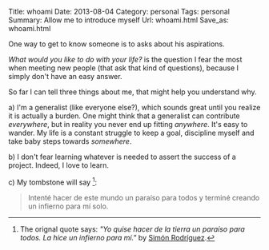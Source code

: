 Title: whoami
Date: 2013-08-04
Category: personal
Tags: personal
Summary: Allow me to introduce myself
Url: whoami.html
Save_as: whoami.html


One way to get to know someone is to asks about his aspirations.

*What would you like to do with your life?* is the question I fear the most when
meeting new people (that ask that kind of questions), because I simply don't
have an easy answer.

So far I can tell three things about me, that might help you understand why.

a) I'm a generalist (like everyone else?), which sounds great until you realize it
is actually a burden. One might think that a generalist can contribute
*everywhere*, but in reality you never end up fitting *anywhere*. It's easy to
wander. My life is a constant struggle to keep a goal, discipline myself and
take baby steps towards *somewhere*.

b) I don't fear learning whatever is needed to assert the success of a project.
Indeed, I love to learn.

c) My tombstone will say [^1]:

> Intenté hacer de este mundo un paraíso para todos y terminé creando un
> infierno para mí solo.


[^1]: The orignal quote says: *"Yo quise hacer de la tierra un paraíso para
      todos. La hice un infierno para mí."* by [Simón Rodríguez][1].

[1]: https://es.wikiquote.org/wiki/Sim%C3%B3n_Rodr%C3%ADguez "Simón Rodríguez"
